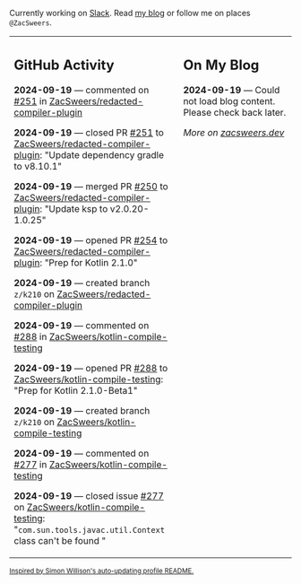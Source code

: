 Currently working on [Slack](https://slack.com/). Read [my blog](https://zacsweers.dev/) or follow me on places `@ZacSweers`.

<table><tr><td valign="top" width="60%">

## GitHub Activity
<!-- githubActivity starts -->
**2024-09-19** — commented on [#251](https://github.com/ZacSweers/redacted-compiler-plugin/pull/251#issuecomment-2362691203) in [ZacSweers/redacted-compiler-plugin](https://github.com/ZacSweers/redacted-compiler-plugin)

**2024-09-19** — closed PR [#251](https://github.com/ZacSweers/redacted-compiler-plugin/pull/251) to [ZacSweers/redacted-compiler-plugin](https://github.com/ZacSweers/redacted-compiler-plugin): "Update dependency gradle to v8.10.1"

**2024-09-19** — merged PR [#250](https://github.com/ZacSweers/redacted-compiler-plugin/pull/250) to [ZacSweers/redacted-compiler-plugin](https://github.com/ZacSweers/redacted-compiler-plugin): "Update ksp to v2.0.20-1.0.25"

**2024-09-19** — opened PR [#254](https://github.com/ZacSweers/redacted-compiler-plugin/pull/254) to [ZacSweers/redacted-compiler-plugin](https://github.com/ZacSweers/redacted-compiler-plugin): "Prep for Kotlin 2.1.0"

**2024-09-19** — created branch `z/k210` on [ZacSweers/redacted-compiler-plugin](https://github.com/ZacSweers/redacted-compiler-plugin)

**2024-09-19** — commented on [#288](https://github.com/ZacSweers/kotlin-compile-testing/pull/288#issuecomment-2362282376) in [ZacSweers/kotlin-compile-testing](https://github.com/ZacSweers/kotlin-compile-testing)

**2024-09-19** — opened PR [#288](https://github.com/ZacSweers/kotlin-compile-testing/pull/288) to [ZacSweers/kotlin-compile-testing](https://github.com/ZacSweers/kotlin-compile-testing): "Prep for Kotlin 2.1.0-Beta1"

**2024-09-19** — created branch `z/k210` on [ZacSweers/kotlin-compile-testing](https://github.com/ZacSweers/kotlin-compile-testing)

**2024-09-19** — commented on [#277](https://github.com/ZacSweers/kotlin-compile-testing/issues/277#issuecomment-2362274970) in [ZacSweers/kotlin-compile-testing](https://github.com/ZacSweers/kotlin-compile-testing)

**2024-09-19** — closed issue [#277](https://github.com/ZacSweers/kotlin-compile-testing/issues/277) on [ZacSweers/kotlin-compile-testing](https://github.com/ZacSweers/kotlin-compile-testing): "`com.sun.tools.javac.util.Context` class can't be found "
<!-- githubActivity ends -->
</td><td valign="top" width="40%">

## On My Blog
<!-- blog starts -->
**2024-09-19** — Could not load blog content. Please check back later.
<!-- blog ends -->
_More on [zacsweers.dev](https://zacsweers.dev/)_
</td></tr></table>

<sub><a href="https://simonwillison.net/2020/Jul/10/self-updating-profile-readme/">Inspired by Simon Willison's auto-updating profile README.</a></sub>